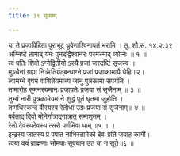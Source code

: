 ```yaml
---
title: ३९ सूक्तम्

---
```

या ते प्रजापिहिता पुराभूद् ध्रुवेणाश्विनापतं भरामि । तु. शौ.सं. १४.२.३९  
अग्निष्टे तामाद् यमः पुनर्दाद्वैश्वानरः परमस्माद् व्योम्नः ॥ १ ॥  
त्वं पतिः शिवो ऽग्नेद्वितीयो ऽस्यै प्रजां जरदष्टिं सृजस्व ।  
मुञ्चैनां ग्रह्या निर्ऋतिर्यद्बन्धाग्ने प्रजां प्रजाकामायै धेहि।२।  
त्वामग्ने वृषभं वाशितेयमाच्य जानु पुत्रकामा सपर्यति ।  
तामारोह सुमनस्यमानः प्रजापतेः प्रजया सं सृजैनाम् ॥ ३ ॥  
तुभ्यं नारी पुत्रकामेयमग्ने शुद्धं पूतं घृतमा जुहोति ।  
तामधिस्कन्द वीरयस्व रेतोधा उग्रः प्रजया सं सृजैनाम्॥ ४ ॥  
पर्वताद् दिवो योनेर्गात्राद्गात्रात् समाशृतम् ।  
रेतो देवस्यदेवस्य त्सरौ पर्णमिवा धाम् ॥५ । ।  
इन्द्रस्य जातस्य प्र पपात नाभिस्तामेको देवः प्रति जग्राह कामी।  
त्वया वयं ब्राह्मणाः सोमपाः सूपयाम उत या न सूते॥६ ॥  
  